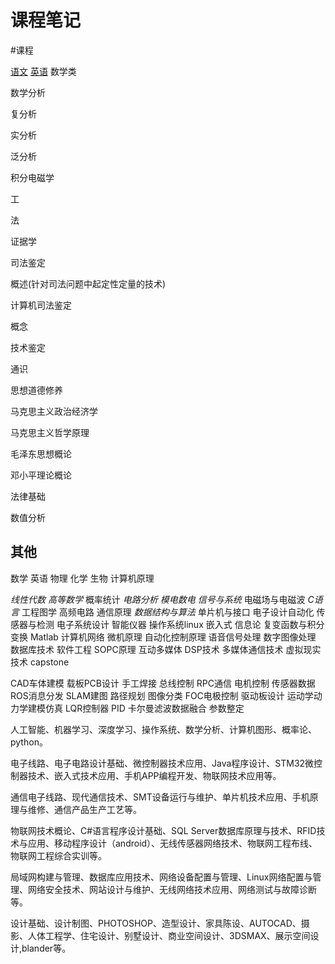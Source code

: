 # 课程笔记
#课程

[语文](笔记本/已归档/课程笔记/语文.md)
[英语](笔记本/已归档/课程笔记/英语.md)
数学类

数学分析

复分析

实分析

泛分析

积分电磁学

工

法

证据学

司法鉴定

概述(针对司法问题中起定性定量的技术)

计算机司法鉴定

概念

技术鉴定

通识

思想道德修养

马克思主义政治经济学

马克思主义哲学原理

毛泽东思想概论

邓小平理论概论

法律基础

数值分析

## 其他

数学 
英语 
物理 
化学 
生物 
计算机原理 

*线性代数* *高等数学* 概率统计 *电路分析* *模电数电* *信号与系统* 电磁场与电磁波 *C语言* 工程图学 高频电路 通信原理 *数据结构与算法* 单片机与接口 电子设计自动化 传感器与检测 电子系统设计 智能仪器 操作系统linux 嵌入式 信息论 复变函数与积分变换 Matlab 计算机网络 微机原理 自动化控制原理 语音信号处理 数字图像处理 数据库技术 软件工程 SOPC原理 互动多媒体 DSP技术 多媒体通信技术 虚拟现实技术 capstone

CAD车体建模 载板PCB设计 手工焊接 总线控制 RPC通信 电机控制 传感器数据 ROS消息分发 SLAM建图 路径规划 图像分类 FOC电极控制 驱动板设计 运动学动力学建模仿真 LQR控制器 PID 卡尔曼滤波数据融合 参数整定


人工智能、机器学习、深度学习、操作系统、数学分析、计算机图形、概率论、python。


电子线路、电子电路设计基础、微控制器技术应用、Java程序设计、STM32微控制器技术、嵌入式技术应用、手机APP编程开发、物联网技术应用等。


通信电子线路、现代通信技术、SMT设备运行与维护、单片机技术应用、手机原理与维修、通信产品生产工艺等。


物联网技术概论、C#语言程序设计基础、SQL Server数据库原理与技术、RFID技术与应用、移动程序设计（android）、无线传感器网络技术、物联网工程布线、物联网工程综合实训等。


局域网构建与管理、数据库应用技术、网络设备配置与管理、Linux网络配置与管理、网络安全技术、网站设计与维护、无线网络技术应用、网络测试与故障诊断等。


设计基础、设计制图、PHOTOSHOP、造型设计、家具陈设、AUTOCAD、摄影、人体工程学、住宅设计、别墅设计、商业空间设计、3DSMAX、展示空间设计,blander等。 